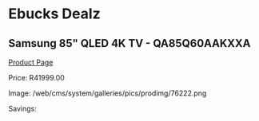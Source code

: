 
# Ebucks Dealz
## Samsung 85" QLED 4K TV - QA85Q60AAKXXA
[Product Page](https://www.ebucks.com/web/shop/productSelected.do?prodId=1226731073&catId=363628796)

Price: R41999.00

Image: /web/cms/system/galleries/pics/prodimg/76222.png

Savings: 


	
